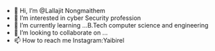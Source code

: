 - 👋 Hi, I’m @Lallajit Nongmaithem
- 👀 I’m interested in cyber Security profession
- 🌱 I’m currently learning ...B.Tech computer science and engineering
- 💞️ I’m looking to collaborate on ...
- 📫 How to reach me Instagram:Yaibirel

<!---
Lallajit/Lallajit is a ✨ special ✨ repository because its `README.md` (this file) appears on your GitHub profile.
You can click the Preview link to take a look at your changes.
--->
